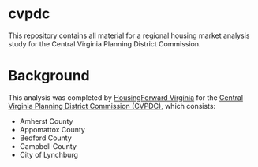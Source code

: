 # cvpdc
This repository contains all material for a regional housing market analysis study for the Central Virginia Planning District Commission.

# Background
This analysis was completed by [HousingForward Virginia](https://housingforwardva.org/) for the [Central Virginia Planning District Commission (CVPDC)](https://www.cvpdc.org/), which consists:

- Amherst County
- Appomattox County
- Bedford County
- Campbell County
- City of Lynchburg

